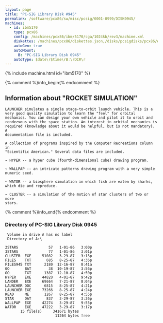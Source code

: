```yaml
---
layout: page
title: "PC-SIG Library Disk #945"
permalink: /software/pcx86/sw/misc/pcsig/0001-0999/DISK0945/
machines:
  - id: ibm5170
    type: pcx86
    config: /machines/pcx86/ibm/5170/cga/1024kb/rev3/machine.xml
    diskettes: /machines/pcx86/diskettes.json,/disks/pcsigdisks/pcx86/diskettes.json
    autoGen: true
    autoMount:
      B: "PC-SIG Library Disk 0945"
    autoType: $date\r$time\rB:\rDIR\r
---
```


{% include machine.html id="ibm5170" %}

{% comment %}info_begin{% endcomment %}

## Information about "ROCKET SIMULATION"

    LAUNCHER simulates a single stage-to-orbit launch vehicle. This is a
    very good quality simulation to learn the "feel" for orbital
    mechanics. You can design your own vehicle and pilot it to orbit and
    rendezvous with the space station. An interest in orbital mechanics is
    required (knowledge about it would be helpful, but is not mandatory). A
    documentation file is included.
    
    A collection of programs inspired by the Computer Recreations column in
    "Scientific American." Several data files are included.
    
    ~ HYPER -- a hyper cube (fourth-dimensional cube) drawing program.
    
    ~ WALLPAP -- an intricate patterns drawing program with a very simple
    numeric seed.
    
    ~ WATOR -- a biosphere simulation in which fish are eaten by sharks,
    which die and reproduce.
    
    ~ CLUSTER -- a simulation of the motion of star clusters of two or more
    stars.
{% comment %}info_end{% endcomment %}


### Directory of PC-SIG Library Disk 0945

     Volume in drive A has no label
     Directory of A:\

    2STARS              57   1-01-86   3:00p
    3STARS              77   1-01-86   3:01p
    CLUSTER  EXE     51082   3-29-87   3:13p
    FILES    TXT       685   8-25-87   4:36p
    FILES945 TXT      2180  12-16-87   8:41a
    GO       BAT        38  10-19-87   3:56p
    GO       TXT      1387  12-10-87   4:50p
    HYPER    EXE     44820   4-01-87   9:42p
    LANDER   EXE     69664   7-21-87   8:04p
    LAUNCHER DOC      6815   8-25-87   4:21p
    LAUNCHER EXE     73266   8-25-87   4:24p
    READ     ME       1267   8-25-87   4:55p
    STAR     DAT       837   3-29-87   3:36p
    WALLPAP  EXE     42274   3-29-87   9:55p
    WATOR    EXE     47222   3-29-87   3:17p
           15 file(s)     341671 bytes
                           11264 bytes free
